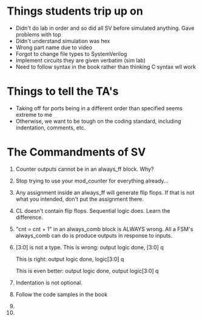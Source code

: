 # Things students trip up on
* Didn't do lab in order and so did all SV before simulated anything.  Gave problems with top
* Didn't understand simulation was hex
* Wrong part name due to video
* Forgot to change file types to SystemVerilog
* Implement circuits they are given verbatim (sim lab)
* Need to follow syntax in the book rather than thinking C syntax wll work

# Things to tell the TA's
* Taking off for ports being in a different order than specified seems extreme to me
* Otherwise, we want to be tough on the coding standard, including indentation, comments, etc.

# The Commandments of SV
1. Counter outputs cannot be in an always_ff block.  Why?
2. Stop trying to use your mod_counter for everything already...
3. Any assignment inside an always_ff will generate flip flops.  If that is not what you intended, don't put the assignment there.
4. CL doesn't contain flip flops.  Sequential logic does.  Learn the difference.
5. "cnt = cnt + 1" in an always_comb block is ALWAYS wrong.  All a FSM's always_comb can do is produce outputs in response to inputs.
6. [3:0] is not a type.  This is wrong:
    output logic done, [3:0] q

    This is right:
    output logic done, logic[3:0] q

    This is even better:
    output logic done,
    output logic[3:0] q
7. Indentation is not optional.
8. Follow the code samples in the book
9.
10.

